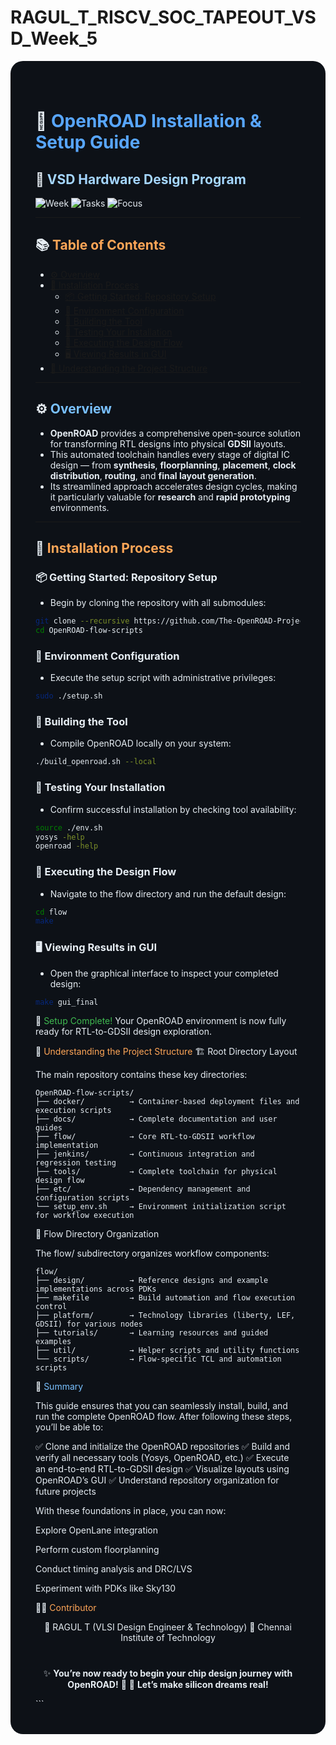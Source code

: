 # RAGUL_T_RISCV_SOC_TAPEOUT_VSD_Week_5
<div  style="background-color:#0d1117; color:#e6edf3; padding:40px; border-radius:20px;">

# 🧩 <span style="color:#58a6ff;">OpenROAD Installation & Setup Guide</span>

## 🧠 <span style="color:#a5d6ff;">VSD Hardware Design Program</span>

<p align="center">
  
![Week](https://img.shields.io/badge/Week-5-blue?style=for-the-badge)
![Tasks](https://img.shields.io/badge/Tasks-6_Completed-brightgreen?style=for-the-badge)
![Focus](https://img.shields.io/badge/Focus-OpenROAD_Setup-orange?style=for-the-badge)

</p>

---

## 📚 <span style="color:#ffa657;">Table of Contents</span>

- [⚙️ Overview](#overview)
- [🧰 Installation Process](#installation-process)
  - [📦 Getting Started: Repository Setup](#getting-started-repository-setup)
  - [🔧 Environment Configuration](#environment-configuration)
  - [🧱 Building the Tool](#building-the-tool)
  - [🧪 Testing Your Installation](#testing-your-installation)
  - [🚀 Executing the Design Flow](#executing-the-design-flow)
  - [🖥️ Viewing Results in GUI](#viewing-results-in-gui)
- [📂 Understanding the Project Structure](#understanding-the-project-structure)

---

## ⚙️ <span style="color:#79c0ff;">Overview</span>

- **OpenROAD** provides a comprehensive open-source solution for transforming RTL designs into physical **GDSII** layouts.  
- This automated toolchain handles every stage of digital IC design — from **synthesis**, **floorplanning**, **placement**, **clock distribution**, **routing**, and **final layout generation**.  
- Its streamlined approach accelerates design cycles, making it particularly valuable for **research** and **rapid prototyping** environments.

---

## 🧰 <span style="color:#ffa657;">Installation Process</span>

### 📦 Getting Started: Repository Setup

- Begin by cloning the repository with all submodules:

```bash
git clone --recursive https://github.com/The-OpenROAD-Project/OpenROAD-flow-scripts
cd OpenROAD-flow-scripts
```

###   🔧 Environment Configuration

- Execute the setup script with administrative privileges:

```bash
sudo ./setup.sh
```
### 🧱 Building the Tool

- Compile OpenROAD locally on your system:
```bash
./build_openroad.sh --local
```

### 🧪 Testing Your Installation

- Confirm successful installation by checking tool availability:
```bash
source ./env.sh
yosys -help  
openroad -help
```
### 🚀 Executing the Design Flow

- Navigate to the flow directory and run the default design:

```bash
cd flow
make
```
### 🖥️ Viewing Results in GUI

- Open the graphical interface to inspect your completed design:
```bash
make gui_final
```
🎉 <span style="color:#3fb950;">Setup Complete!</span>
Your OpenROAD environment is now fully ready for RTL-to-GDSII design exploration.

📂 <span style="color:#ffa657;">Understanding the Project Structure</span>
🏗️ Root Directory Layout

The main repository contains these key directories:

```plaintext
OpenROAD-flow-scripts/
├── docker/          → Container-based deployment files and execution scripts
├── docs/            → Complete documentation and user guides  
├── flow/            → Core RTL-to-GDSII workflow implementation  
├── jenkins/         → Continuous integration and regression testing
├── tools/           → Complete toolchain for physical design flow
├── etc/             → Dependency management and configuration scripts
└── setup_env.sh     → Environment initialization script for workflow execution
```
🧩 Flow Directory Organization

The flow/ subdirectory organizes workflow components:

```plaintext
flow/
├── design/          → Reference designs and example implementations across PDKs
├── makefile         → Build automation and flow execution control
├── platform/        → Technology libraries (liberty, LEF, GDSII) for various nodes
├── tutorials/       → Learning resources and guided examples
├── util/            → Helper scripts and utility functions
└── scripts/         → Flow-specific TCL and automation scripts
```

🧾 <span style="color:#79c0ff;">Summary</span>

This guide ensures that you can seamlessly install, build, and run the complete OpenROAD flow.
After following these steps, you’ll be able to:

✅ Clone and initialize the OpenROAD repositories
✅ Build and verify all necessary tools (Yosys, OpenROAD, etc.)
✅ Execute an end-to-end RTL-to-GDSII design
✅ Visualize layouts using OpenROAD’s GUI
✅ Understand repository organization for future projects

With these foundations in place, you can now:

Explore OpenLane integration

Perform custom floorplanning

Conduct timing analysis and DRC/LVS

Experiment with PDKs like Sky130

👨‍💻 <span style="color:#ffa657;">Contributor</span>
<div align="center">
💫 RAGUL T (VLSI Design Engineer & Technology)
📍 Chennai Institute of Technology

<p align="center">
<div align="center" style="margin-top:40px;">

✨ <b>You’re now ready to begin your chip design journey with OpenROAD!</b> 🧠
🚀 <b>Let’s make silicon dreams real!</b>

<p align="center">

</p> </div> </div> ```


